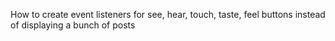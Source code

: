 How to create event listeners for see, hear, touch, taste, feel buttons instead of displaying a bunch of posts